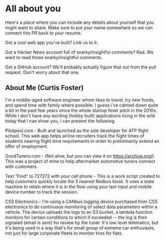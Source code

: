 # All about you #

Here's a place where you can include any details about yourself that you might want to share. Make sure to put your name somewhere so we can connect this PR back to your resume.

Got a cool web app you've built? Link us to it.

Got a Hacker News account full of snarky/insightful comments? Rad. We want to read those snarky/insightful comments.

Got a GitHub account? We'll probably actually figure that out from the pull request. Don't worry about that one.


## About Me (Curtis Foster) ##

I'm a middle-aged software engineer whom likes to travel, try new foods, and spend time with family where possible. I guess i've calmed down
quite a bit in the past few years since the whole startup fever pitch in the 2010s. While I don't have any exciting (hobby built) applications living in the wild today that I can show you, I can present the following.

Pilotpool.com - Built and launched as the sole developer for ATP flight school. This web app helps airline recruiters track the flight times of students
nearing flight time requirements in order to preliminarily extend an offer of employment.

GoodTuners.com - (Not alive, but you can view it on https://archive.org/). This was a project of mine to help aftermarket automotive tuners connect with customers.

Text "Find" to 727272 with your cell phone - This is a work script created to help customers quickly locate the 3 nearest Redbox kiosk. It uses a state machine to retain where it is in the flow using your last input and mobile device number to track the session.

CSS Electronics - I'm using a CANbus logging device purchased from CSS electronics to do continuous monitoring of select data parameters within a vehicle. The device uploads the logs to an S3 bucket, a lambda function monitors for certain conditions to which if exceeded -- the log is then signaled (email is sent) for review by the tuner. It's low level telematics, but it's being used in a way that's for small group of extreme car enthusiasts, not just for large corporate fleets to monitor tires for flats.
